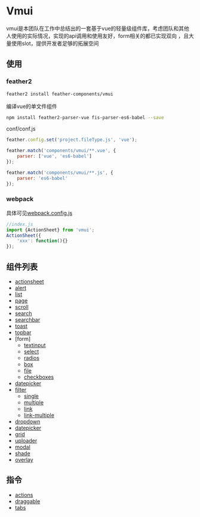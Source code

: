 Vmui
================
vmui是本团队在工作中总结出的一套基于vue的轻量级组件库，考虑团队和其他人使用的实际情况，实现的api调用和使用友好，form相关的都已实现双向
，且大量使用slot，提供开发者足够的拓展空间

## 使用

###  feather2

```sh
feather2 install feather-components/vmui
```

编译vue的单文件组件

```sh
npm install feather2-parser-vue fis-parser-es6-babel --save
```

conf/conf.js

```js
feather.config.set('project.fileType.js', 'vue');

feather.match('components/vmui/**.vue', {
    parser: ['vue', 'es6-babel']
});

feather.match('components/vmui/**.js', {
    parser: 'es6-babel'
});
```

### webpack

具体可见[webpack.config.js](./examples/webpack.config.js)


```js
//index.js
import {ActionSheet} from 'vmui';
ActionSheet({
    'xxx': function(){}
});
```

## 组件列表

* [actionsheet](./doc/actionsheet)
* [alert](./doc/alert)
* [list](./doc/list)
* [page](./doc/page)
* [scroll](./doc/scroll)
* [search](./doc/search)
* [searchbar](./doc/searchbar.md)
* [toast](./doc/toast)
* [topbar](./doc/topbar)
* [form]
    * [textinput](./doc/textinput.md)
    * [select](./doc/select.md)
    * [radios](./doc/radios.md)
    * [box](./doc/formbox.md)
    * [file](./doc/file.md)
    * [checkboxes](./doc/checkboxes)
* [datepicker](./doc/datepicker)
* [filter](./doc/filter)
    * [single](./doc/filter/single.md)
    * [multiple](./doc/filter/multiple.md)
    * [link](./doc/filter/link.md)
    * [link-multiple](./doc/filter/link-multiple.md)
* [dropdown](./doc/dropdown)
* [datepicker](./doc/datepicker)
* [grid](./doc/grid)
* [uploader](./doc/uploader)
* [modal](./doc/modal)
* [shade](./doc/shade)
* [overlay](./doc/overlay)


## 指令

* [actions](./doc/actions)
* [draggable](./doc/draggable.md)
* [tabs](./doc/tabs)
